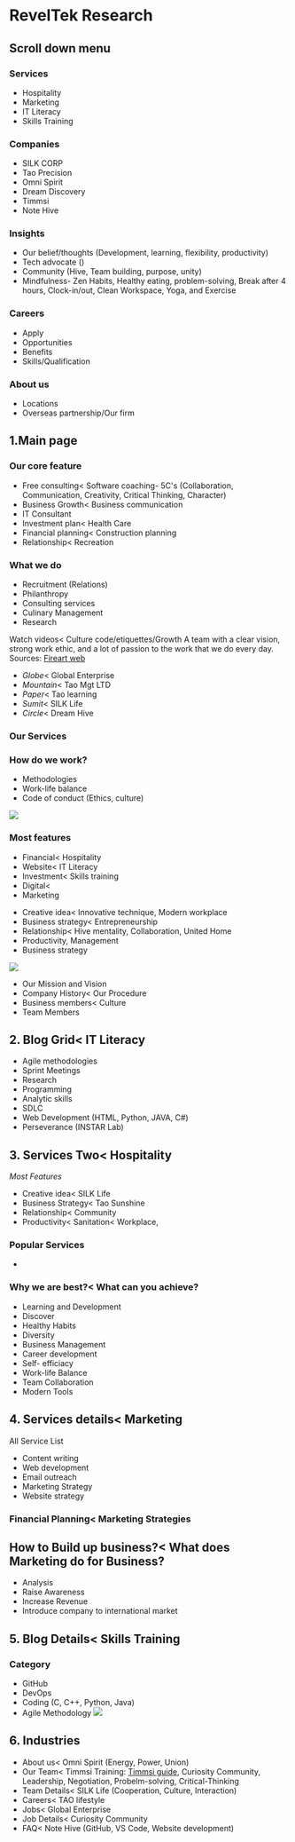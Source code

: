 # RevelTek Research

## Scroll down menu
### Services
* Hospitality
* Marketing
* IT Literacy
* Skills Training

### Companies
* SILK CORP
* Tao Precision
* Omni Spirit
* Dream Discovery
* Timmsi 
* Note Hive

### Insights
* Our belief/thoughts (Development, learning, flexibility, productivity)
* Tech advocate ()
* Community (Hive, Team building, purpose, unity)
* Mindfulness- Zen Habits, Healthy eating, problem-solving, Break after 4 hours, Clock-in/out, Clean Workspace, Yoga, and Exercise 

### Careers
* Apply
* Opportunities
* Benefits
* Skills/Qualification

### About us
* Locations
* Overseas partnership/Our firm

## 1.Main page
### Our core feature
* Free consulting<  Software coaching- 5C's (Collaboration, Communication, Creativity, Critical Thinking, Character)
* Business Growth< Business communication
* IT Consultant 
* Investment plan< Health Care
* Financial planning< Construction planning
* Relationship< Recreation

### What we do
* Recruitment (Relations)
* Philanthropy
* Consulting services
* Culinary Management
* Research

Watch videos< Culture code/etiquettes/Growth
A team with a clear vision, strong work ethic, and a lot of passion to the work that we do every day.  
Sources: [Fireart web](https://fireart.studio/careers/)

* *Globe*< Global Enterprise
* *Mountain*< Tao Mgt LTD
* *Paper*< Tao learning
* *Sumit*< SILK Life
* *Circle*< Dream Hive

### Our Services
### How do we work?
- Methodologies
- Work-life balance
- Code of conduct (Ethics, culture)

![](../Users/Aini%20Bashir/Pictures/RevelTek.png)
### Most features
* Financial< Hospitality 
* Website< IT Literacy
* Investment< Skills training
* Digital< 
* Marketing

- Creative idea< Innovative technique, Modern workplace
- Business strategy< Entrepreneurship
- Relationship< Hive mentality, Collaboration, United Home
- Productivity, Management
- Business strategy

![](../Users/Aini%20Bashir/Pictures/RevelTek%202.png)
* Our Mission and Vision
* Company History< Our Procedure
* Business members< Culture
* Team Members

## 2. Blog Grid< IT Literacy
* Agile methodologies
* Sprint Meetings
* Research
* Programming
* Analytic skills
* SDLC
* Web Development (HTML, Python, JAVA, C#)
* Perseverance (INSTAR Lab)

## 3. Services Two< Hospitality
 *Most Features*
- Creative idea< SILK Life
- Business Strategy< Tao Sunshine
- Relationship< Community
- Productivity< Sanitation< Workplace, 

### Popular Services
-  
### Why we are best?< What can you achieve?
- Learning and Development
- Discover
- Healthy Habits
- Diversity
- Business Management
- Career development
- Self- efficiacy
- Work-life Balance
- Team Collaboration 
- Modern Tools

## 4. Services details< Marketing
All Service List

- Content writing
- Web development
- Email outreach
- Marketing Strategy
- Website strategy

### Financial Planning< Marketing Strategies

## How to Build up business?< What does Marketing do for Business?

- Analysis
- Raise Awareness
- Increase Revenue
- Introduce company to international market

## 5. Blog Details< Skills Training

### Category
- GitHub
- DevOps
- Coding (C, C++, Python, Java)
- Agile Methodology
![](../Users/Aini%20Bashir/Pictures/RevelTek%202.png)

## 6. Industries
- About us< Omni Spirit (Energy, Power, Union)
- Our Team< Timmsi Training: [Timmsi guide](https://ignitecuriosity.org/learn/Leadership-Immersion.pdf), Curiosity Community, Leadership, Negotiation, Probelm-solving, Critical-Thinking
- Team Details< SILK Life (Cooperation, Culture, Interaction)
- Careers< TAO lifestyle
- Jobs< Global Enterprise
- Job Details< Curiosity Community
- FAQ< Note Hive (GitHub, VS Code, Website development)